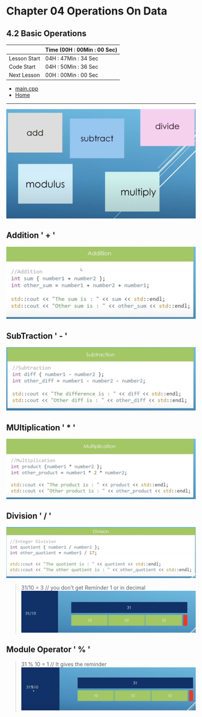 # Chapter 04 Operations On Data

## 4.2 Basic Operations

||Time (00H : 00Min : 00 Sec)|
|-|-|
 |Lesson Start           | 04H : 47Min : 34 Sec |  
 |Code Start             | 04H : 50Min : 36 Sec |  
 |Next Lesson            | 00H : 00Min : 00 Sec | 
* [main.cpp](./main.cpp)
* [Home](/README.md)

---

![4.2 Basic Operation On Data](./img/1.png)

## Addition ' + '

![4.2 Basic Operation On Data](./img/2.png)

## SubTraction ' - '

![4.2 Basic Operation On Data](./img/3.png)

## MUltiplication ' * ' 

![4.2 Basic Operation On Data](./img/4-multiplication.png)

## Division ' / '

![4.2 Basic Operation On Data](./img/5-division.png)

> 31/10 = 3 // you don't get Reminder 1 or in decimal
![4.2 Basic Operation On Data](./img/6-div.png)

## Module Operator ' % '

>31 % 10 = 1 // It gives the reminder
![4.2 Basic Operation On Data](./img/7-modulas.png)